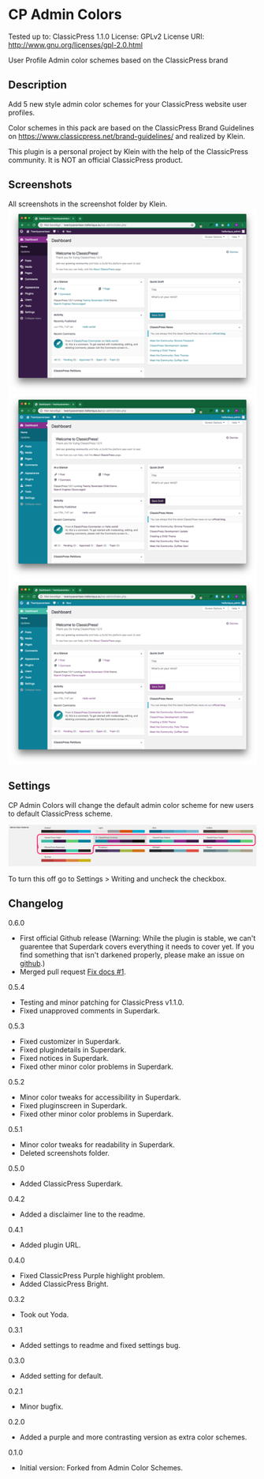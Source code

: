 # CP Admin Colors

Tested up to: ClassicPress 1.1.0
License: GPLv2
License URI: http://www.gnu.org/licenses/gpl-2.0.html

User Profile Admin color schemes based on the ClassicPress brand

## Description

Add 5 new style admin color schemes for your ClassicPress website user profiles.

Color schemes in this pack are based on the ClassicPress Brand Guidelines on https://www.classicpress.net/brand-guidelines/ and realized by Klein.

This plugin is a personal project by Klein with the help of the ClassicPress community. It is NOT an official ClassicPress product.

## Screenshots 

All screenshots in the screenshot folder by Klein.
![Sample Purple admin theme.](screenshot/cp-purple.png "Sample Purple admin theme.")
![Sample contrast admin theme.](screenshot/cp-contrast.png "Sample contrast admin theme.")
![Sample default admin theme.](screenshot/cp-default.png "Sample default admin theme.")

## Settings

CP Admin Colors will change the default admin color scheme for new users to default ClassicPress scheme. 

![Preview admin options.](screenshot/admin-options.png "Preview admin options.")

To turn this off go to Settings > Writing and uncheck the checkbox.

## Changelog 

0.6.0
* First official Github release (Warning: While the plugin is stable, we can't guarentee that Superdark covers everything it needs to cover yet. If you find something that isn't darkened properly, please make an issue on [github](https://github.com/klein-the-donkey/cp-admin-colors).)
* Merged pull request [Fix docs #1](https://github.com/klein-the-donkey/cp-admin-colors/pull/1).

0.5.4
* Testing and minor patching for ClassicPress v1.1.0.
* Fixed unapproved comments in Superdark.

0.5.3
* Fixed customizer in Superdark.
* Fixed plugindetails in Superdark.
* Fixed notices in Superdark.
* Fixed other minor color problems in Superdark.

0.5.2
* Minor color tweaks for accessibility in Superdark.
* Fixed pluginscreen in Superdark.
* Fixed other minor color problems in Superdark.

0.5.1
* Minor color tweaks for readability in Superdark.
* Deleted screenshots folder.

0.5.0
* Added ClassicPress Superdark.

0.4.2
* Added a disclaimer line to the readme.

0.4.1
* Added plugin URL.

0.4.0
* Fixed ClassicPress Purple highlight problem.
* Added ClassicPress Bright.

0.3.2
* Took out Yoda.

0.3.1
* Added settings to readme and fixed settings bug.

0.3.0
* Added setting for default.

0.2.1
* Minor bugfix.

0.2.0
* Added a purple and more contrasting version as extra color schemes.

0.1.0
* Initial version: Forked from Admin Color Schemes.
